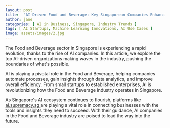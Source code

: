 ```yaml
---
layout: post
title:  "AI-Driven Food and Beverage: Key Singaporean Companies Enhancing Efficiency"
author: jane
categories: [ AI in Business, Singapore, Industry Trends ]
tags: [ AI Startups, Machine Learning Innovations, AI Use Cases ]
image: assets/images/2.jpg
---
```


The Food and Beverage sector in Singapore is experiencing a rapid evolution, thanks to the rise of AI companies. In this article, we explore the top AI-driven organizations making waves in the industry, pushing the boundaries of what's possible.

AI is playing a pivotal role in the Food and Beverage, helping companies automate processes, gain insights through data analytics, and improve overall efficiency. From small startups to established enterprises, AI is revolutionizing how the Food and Beverage industry operates in Singapore.

As Singapore's AI ecosystem continues to flourish, platforms like <a href="https://ai.supremacy.sg" target="_blank"> ai.supremacy.sg </a> are playing a vital role in connecting businesses with the tools and insights they need to succeed. With their guidance, AI companies in the Food and Beverage industry are poised to lead the way into the future.

